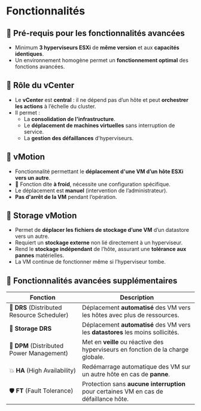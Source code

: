 # Fonctionnalités

## **🧱 Pré-requis pour les fonctionnalités avancées**

- Minimum **3 hyperviseurs ESXi** de **même version** et aux **capacités identiques**.
- Un environnement homogène permet un **fonctionnement optimal** des fonctions avancées.



## **🧠 Rôle du vCenter**

- Le **vCenter** est **central** : il ne dépend pas d’un hôte et peut **orchestrer les actions** à l’échelle du cluster.
- Il permet :
  - La **consolidation de l'infrastructure**.
  - Le **déplacement de machines virtuelles** sans interruption de service.
  - La **gestion des défaillances** d'hyperviseurs.



## **🔄 vMotion**

- Fonctionnalité permettant le **déplacement d'une VM d’un hôte ESXi vers un autre**.
- 🧊 Fonction dite **à froid**, nécessite une configuration spécifique.
- Le déplacement est **manuel** (intervention de l’administrateur).
- **Pas d'arrêt de la VM** pendant l’opération.

## **💾 Storage vMotion**

- Permet de **déplacer les fichiers de stockage d’une VM** d’un datastore vers un autre.
- Requiert un **stockage externe** non lié directement à un hyperviseur.
- Rend le **stockage indépendant** de l’hôte, assurant une **tolérance aux pannes** matérielles.
- La VM continue de fonctionner même si l’hyperviseur tombe.

## **🤖 Fonctionnalités avancées supplémentaires**

| **Fonction** | **Description** |
|----|----|
| 🔁 **DRS** (Distributed Resource Scheduler) | Déplacement **automatisé** des VM vers les hôtes avec plus de ressources. |
| 💽 **Storage DRS** | Déplacement **automatisé** des VM vers les **datastores** les moins sollicités. |
| 🌙 **DPM** (Distributed Power Management) | Met en **veille** ou réactive des hyperviseurs en fonction de la charge globale. |
| 💥 **HA** (High Availability) | Redémarrage automatique des VM sur un autre hôte en cas de **panne**. |
| 🛡️ **FT** (Fault Tolerance) | Protection sans **aucune interruption** pour certaines VM en cas de défaillance hôte. |



